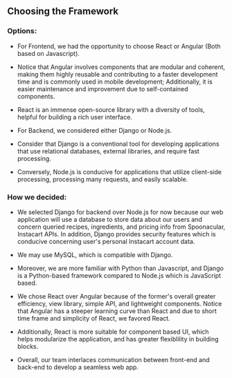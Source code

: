## Choosing the Framework 

### Options:
* For Frontend, we had the opportunity to choose React or Angular (Both based on Javascript). 
* Notice that Angular involves components that are modular and coherent, making them highly reusable and contributing to a faster development time and is commonly used in mobile development; Additionally, it is easier maintenance and improvement due to self-contained components.
* React is an immense open-source library with a diversity of tools, helpful for building a rich user interface. 

* For Backend, we considered either Django or Node.js. 
* Consider that Django is a conventional tool for developing applications that use relational databases, external libraries, and require fast processing.
* Conversely, Node.js is conducive for applications that utilize client-side processing, processing many requests, and easily scalable. 

### How we decided:  

* We selected Django for backend over Node.js for now because our web application will use a database to store data about our users and concern queried recipes, ingredients, and pricing info from Spoonacular, Instacart APIs. In addition, Django provides security features which is conducive concerning user's personal Instacart account data. 
* We may use MySQL, which is compatible with Django.
* Moreover, we are more familiar with Python than Javascript, and Django is a Python-based framework compared to Node.js which is JavaScript based. 

* We chose React over Angular because of the former's overall greater efficiency, view library, simple API, and lightweight components. 
Notice that Angular has a steeper learning curve than React and due to short time frame and simplicity of React, we favored React. 
* Additionally, React is more suitable for component based UI, which helps modularize the application, and has greater flexiblility in building blocks. 

* Overall, our team interlaces communication between front-end and back-end to develop a seamless web app. 


